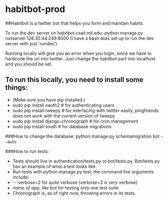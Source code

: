 habitbot-prod
=============

##Habitbot is a twitter bot that helps you form and maintain habits.

To run the dev server on habitbot.csail.mit.edu: python manage.py runserver 128.30.44.249:8000
(I have a bash alias set up to run the dev server with just 'rundev')

Running locally will give you an error when you login, since we have to hardcode the url into twitter. Just change the habitbot part into localhost and you should be set.

To run this locally, you need to install some things:
-----------------------------------------------------
- (Make sure you have pip installed.)
- sudo pip install oauth2  # for authenticating users
- sudo pip install tweepy  # for interfacing with twitter easily, pingfriends does not work with the current version of tweepy
- sudo pip install django-chronograph # for cron management
- sudo pip install south   # for database migrations

###How to change the database:
python manage.py schemamigration bot --auto

###How to run tests:
- Tests should live in authentication/tests.py or bot/tests.py. Bot/tests.py has an example of what a test looks like.
- Run tests with python manage.py test; the command line arguments include:
- -- verbose=2 for quite verbose (verbose=3 is *very* verbose)
- *name of app, like bot* for testing only one test suite.
- Chronograph is, as of right now, throwing errors in its tests.
